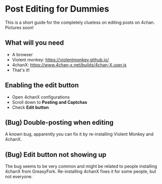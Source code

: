 # Post Editing for Dummies
This is a short guide for the completely clueless on editing posts on 4chan. Pictures soon!

## What will you need
- A browser
- Violent monkey: https://violentmonkey.github.io/
- 4chanX: https://www.4chan-x.net/builds/4chan-X.user.js
- That's it!

## Enabling the edit button
- Open 4chanX configurations
- Scroll down to **Posting and Captchas**
- Check **Edit button**

## (Bug) Double-posting when editing
A known bug, apparently you can fix it by re-installing Violent Monkey and 4chanX.

## (Bug) Edit button not showing up
The bug seems to be very common and might be related to people installing 4chanX from GreasyFork. Re-installing 4chanX fixes it for some people, but not everyone.